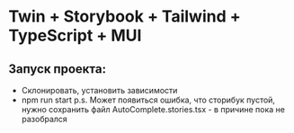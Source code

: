 # Twin + Storybook + Tailwind + TypeScript + MUI

## Запуск проекта:

- Склонировать, установить зависимости
- npm run start
  p.s. Может появиться ошибка, что сторибук пустой, нужно сохранить файл AutoComplete.stories.tsx - в причине пока не разобрался

